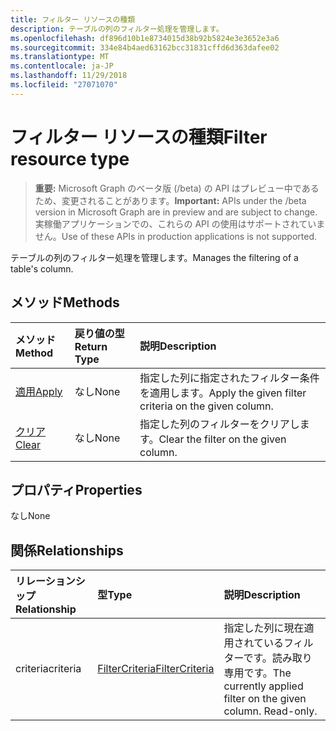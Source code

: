 ```yaml
---
title: フィルター リソースの種類
description: テーブルの列のフィルター処理を管理します。
ms.openlocfilehash: df896d10b1e8734015d38b92b5824e3e3652e3a6
ms.sourcegitcommit: 334e84b4aed63162bcc31831cffd6d363dafee02
ms.translationtype: MT
ms.contentlocale: ja-JP
ms.lasthandoff: 11/29/2018
ms.locfileid: "27071070"
---
```

# <a name="filter-resource-type"></a><span data-ttu-id="16f7b-103">フィルター リソースの種類</span><span class="sxs-lookup"><span data-stu-id="16f7b-103">Filter resource type</span></span>

> <span data-ttu-id="16f7b-104">**重要:** Microsoft Graph のベータ版 (/beta) の API はプレビュー中であるため、変更されることがあります。</span><span class="sxs-lookup"><span data-stu-id="16f7b-104">**Important:** APIs under the /beta version in Microsoft Graph are in preview and are subject to change.</span></span> <span data-ttu-id="16f7b-105">実稼働アプリケーションでの、これらの API の使用はサポートされていません。</span><span class="sxs-lookup"><span data-stu-id="16f7b-105">Use of these APIs in production applications is not supported.</span></span>

<span data-ttu-id="16f7b-106">テーブルの列のフィルター処理を管理します。</span><span class="sxs-lookup"><span data-stu-id="16f7b-106">Manages the filtering of a table's column.</span></span>


## <a name="methods"></a><span data-ttu-id="16f7b-107">メソッド</span><span class="sxs-lookup"><span data-stu-id="16f7b-107">Methods</span></span>

| <span data-ttu-id="16f7b-108">メソッド</span><span class="sxs-lookup"><span data-stu-id="16f7b-108">Method</span></span>           | <span data-ttu-id="16f7b-109">戻り値の型</span><span class="sxs-lookup"><span data-stu-id="16f7b-109">Return Type</span></span>    |<span data-ttu-id="16f7b-110">説明</span><span class="sxs-lookup"><span data-stu-id="16f7b-110">Description</span></span>|
|:---------------|:--------|:----------|
|[<span data-ttu-id="16f7b-111">適用</span><span class="sxs-lookup"><span data-stu-id="16f7b-111">Apply</span></span>](../api/filter-apply.md)|<span data-ttu-id="16f7b-112">なし</span><span class="sxs-lookup"><span data-stu-id="16f7b-112">None</span></span>|<span data-ttu-id="16f7b-113">指定した列に指定されたフィルター条件を適用します。</span><span class="sxs-lookup"><span data-stu-id="16f7b-113">Apply the given filter criteria on the given column.</span></span>|
|[<span data-ttu-id="16f7b-114">クリア</span><span class="sxs-lookup"><span data-stu-id="16f7b-114">Clear</span></span>](../api/filter-clear.md)|<span data-ttu-id="16f7b-115">なし</span><span class="sxs-lookup"><span data-stu-id="16f7b-115">None</span></span>|<span data-ttu-id="16f7b-116">指定した列のフィルターをクリアします。</span><span class="sxs-lookup"><span data-stu-id="16f7b-116">Clear the filter on the given column.</span></span>|

## <a name="properties"></a><span data-ttu-id="16f7b-117">プロパティ</span><span class="sxs-lookup"><span data-stu-id="16f7b-117">Properties</span></span>
<span data-ttu-id="16f7b-118">なし</span><span class="sxs-lookup"><span data-stu-id="16f7b-118">None</span></span>

## <a name="relationships"></a><span data-ttu-id="16f7b-119">関係</span><span class="sxs-lookup"><span data-stu-id="16f7b-119">Relationships</span></span>
| <span data-ttu-id="16f7b-120">リレーションシップ</span><span class="sxs-lookup"><span data-stu-id="16f7b-120">Relationship</span></span> | <span data-ttu-id="16f7b-121">型</span><span class="sxs-lookup"><span data-stu-id="16f7b-121">Type</span></span>   |<span data-ttu-id="16f7b-122">説明</span><span class="sxs-lookup"><span data-stu-id="16f7b-122">Description</span></span>|
|:---------------|:--------|:----------|
|<span data-ttu-id="16f7b-123">criteria</span><span class="sxs-lookup"><span data-stu-id="16f7b-123">criteria</span></span>|[<span data-ttu-id="16f7b-124">FilterCriteria</span><span class="sxs-lookup"><span data-stu-id="16f7b-124">FilterCriteria</span></span>](filtercriteria.md)|<span data-ttu-id="16f7b-p102">指定した列に現在適用されているフィルターです。読み取り専用です。</span><span class="sxs-lookup"><span data-stu-id="16f7b-p102">The currently applied filter on the given column. Read-only.</span></span>|

<!-- uuid: 8fcb5dbc-d5aa-4681-8e31-b001d5168d79
2015-10-25 14:57:30 UTC -->
<!-- {
  "type": "#page.annotation",
  "description": "Filter resource",
  "keywords": "",
  "section": "documentation",
  "tocPath": ""
}-->